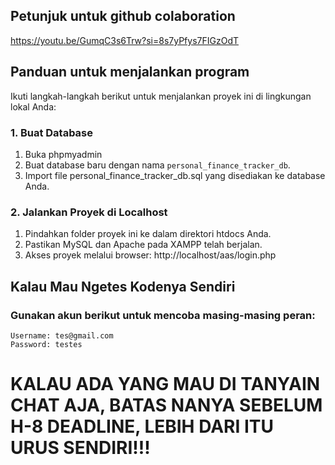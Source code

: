 ## Petunjuk untuk github colaboration

https://youtu.be/GumqC3s6Trw?si=8s7yPfys7FIGzOdT

## Panduan untuk menjalankan program

Ikuti langkah-langkah berikut untuk menjalankan proyek ini di lingkungan lokal Anda:

### 1. Buat Database
1. Buka phpmyadmin
2. Buat database baru dengan nama `personal_finance_tracker_db`.
3. Import file personal_finance_tracker_db.sql yang disediakan ke database Anda.

### 2. Jalankan Proyek di Localhost
1. Pindahkan folder proyek ini ke dalam direktori htdocs Anda.
2. Pastikan MySQL dan Apache pada XAMPP telah berjalan.
3. Akses proyek melalui browser: http://localhost/aas/login.php

## Kalau Mau Ngetes Kodenya Sendiri 
### Gunakan akun berikut untuk mencoba masing-masing peran:

```
Username: tes@gmail.com
Password: testes
```

# KALAU ADA YANG MAU DI TANYAIN CHAT AJA, BATAS NANYA SEBELUM H-8 DEADLINE, LEBIH DARI ITU URUS SENDIRI!!!